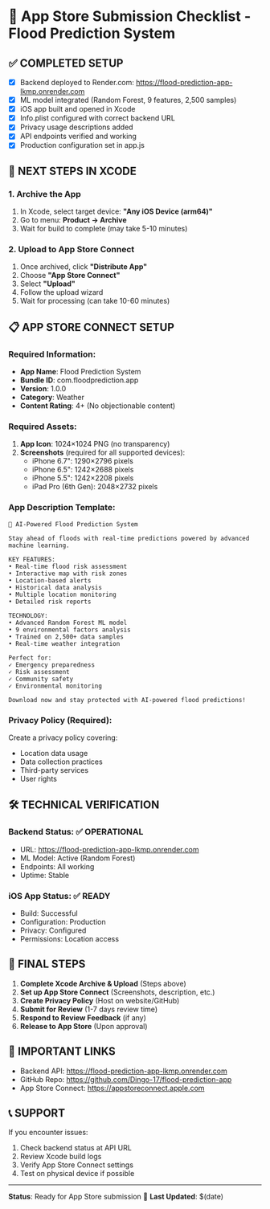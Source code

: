 # 📱 App Store Submission Checklist - Flood Prediction System

## ✅ COMPLETED SETUP
- [x] Backend deployed to Render.com: https://flood-prediction-app-lkmp.onrender.com
- [x] ML model integrated (Random Forest, 9 features, 2,500 samples)
- [x] iOS app built and opened in Xcode
- [x] Info.plist configured with correct backend URL
- [x] Privacy usage descriptions added
- [x] API endpoints verified and working
- [x] Production configuration set in app.js

## 🔄 NEXT STEPS IN XCODE

### 1. Archive the App
1. In Xcode, select target device: **"Any iOS Device (arm64)"**
2. Go to menu: **Product → Archive**
3. Wait for build to complete (may take 5-10 minutes)

### 2. Upload to App Store Connect
1. Once archived, click **"Distribute App"**
2. Choose **"App Store Connect"**
3. Select **"Upload"**
4. Follow the upload wizard
5. Wait for processing (can take 10-60 minutes)

## 📋 APP STORE CONNECT SETUP

### Required Information:
- **App Name**: Flood Prediction System
- **Bundle ID**: com.floodprediction.app
- **Version**: 1.0.0
- **Category**: Weather
- **Content Rating**: 4+ (No objectionable content)

### Required Assets:
1. **App Icon**: 1024×1024 PNG (no transparency)
2. **Screenshots** (required for all supported devices):
   - iPhone 6.7": 1290×2796 pixels
   - iPhone 6.5": 1242×2688 pixels
   - iPhone 5.5": 1242×2208 pixels
   - iPad Pro (6th Gen): 2048×2732 pixels

### App Description Template:
```
🌊 AI-Powered Flood Prediction System

Stay ahead of floods with real-time predictions powered by advanced machine learning.

KEY FEATURES:
• Real-time flood risk assessment
• Interactive map with risk zones
• Location-based alerts
• Historical data analysis
• Multiple location monitoring
• Detailed risk reports

TECHNOLOGY:
• Advanced Random Forest ML model
• 9 environmental factors analysis
• Trained on 2,500+ data samples
• Real-time weather integration

Perfect for:
✓ Emergency preparedness
✓ Risk assessment
✓ Community safety
✓ Environmental monitoring

Download now and stay protected with AI-powered flood predictions!
```

### Privacy Policy (Required):
Create a privacy policy covering:
- Location data usage
- Data collection practices
- Third-party services
- User rights

## 🛠️ TECHNICAL VERIFICATION

### Backend Status: ✅ OPERATIONAL
- URL: https://flood-prediction-app-lkmp.onrender.com
- ML Model: Active (Random Forest)
- Endpoints: All working
- Uptime: Stable

### iOS App Status: ✅ READY
- Build: Successful
- Configuration: Production
- Privacy: Configured
- Permissions: Location access

## 📱 FINAL STEPS

1. **Complete Xcode Archive & Upload** (Steps above)
2. **Set up App Store Connect** (Screenshots, description, etc.)
3. **Create Privacy Policy** (Host on website/GitHub)
4. **Submit for Review** (1-7 days review time)
5. **Respond to Review Feedback** (if any)
6. **Release to App Store** (Upon approval)

## 🔗 IMPORTANT LINKS
- Backend API: https://flood-prediction-app-lkmp.onrender.com
- GitHub Repo: https://github.com/Dingo-17/flood-prediction-app
- App Store Connect: https://appstoreconnect.apple.com

## 📞 SUPPORT
If you encounter issues:
1. Check backend status at API URL
2. Review Xcode build logs
3. Verify App Store Connect settings
4. Test on physical device if possible

---
**Status**: Ready for App Store submission 🚀
**Last Updated**: $(date)
